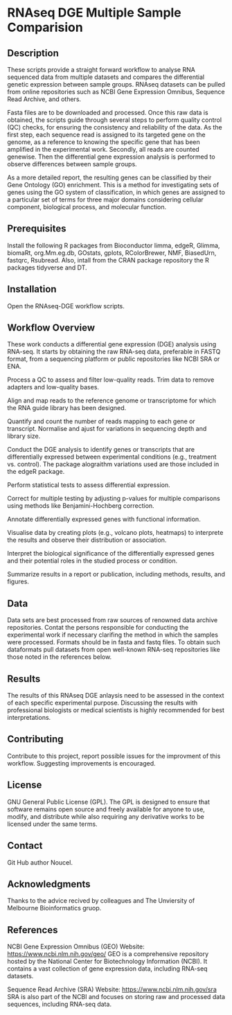 # RNAseq DGE Multiple Sample Comparision

## Description

These scripts provide a straight forward workflow to analyse RNA sequenced data from multiple datasets and compares the differential genetic expression between sample groups. RNAseq datasets can be pulled from online repositories such as NCBI Gene Expression Omnibus, Sequence Read Archive, and others.

Fasta files are to be downloaded and processed. Once this raw data is obtained, the scripts guide through several steps to perform quality control (QC) checks, for ensuring the consistency and reliability of the data. As the first step, each sequence read is assigned to its targeted gene on the genome, as a reference to knowing the specific gene that has been amplified in the experimental work. Secondly, all reads are counted genewise. Then the differential gene expression analysis is performed to observe differences between sample groups.

As a more detailed report, the resulting genes can be classified by their Gene Ontology (GO) enrichment. This is a method for investigating sets of genes using the GO system of classification, in which genes are assigned to a particular set of terms for three major domains considering cellular component, biological process, and molecular function.


## Prerequisites

Install the following R packages from Bioconductor limma, edgeR, Glimma, biomaRt, org.Mm.eg.db, GOstats, gplots, RColorBrewer, NMF, BiasedUrn, fastqrc, Rsubread.
Also, intall from the CRAN package repository the R packages tidyverse and DT. 


## Installation

Open the RNAseq-DGE workflow scripts.


## Workflow Overview

These work conducts a differential gene expression (DGE) analysis using RNA-seq. It starts by obtaining the raw RNA-seq data, preferable in FASTQ format, from a sequencing platform or public repositories like NCBI SRA or ENA.

Process a QC to assess and filter low-quality reads. Trim data to remove adapters and low-quality bases.

Align and map reads to the reference genome or transcriptome for which the RNA guide library has been designed.

Quantify and count the number of reads mapping to each gene or transcript. Normalise and ajust for variations in sequencing depth and library size.

Conduct the DGE analysis to identify genes or transcripts that are differentially expressed between experimental conditions (e.g., treatment vs. control). The package alograithm variations used are those included in the edgeR package.

Perform statistical tests to assess differential expression.

Correct for multiple testing by adjusting p-values for multiple comparisons using methods like Benjamini-Hochberg correction.

Annotate differentially expressed genes with functional information.

Visualise data by creating plots (e.g., volcano plots, heatmaps) to interprete the results and observe their distribution or association.

Interpret the biological significance of the differentially expressed genes and their potential roles in the studied process or condition.

Summarize results in a report or publication, including methods, results, and figures.


## Data

Data sets are best processed from raw sources of renowned data archive repositories. Contat the persons responsible for conducting the experimental work if necessary clarifing the method in which the samples were processed. Formats should be in fasta and fastq files. To obtain such dataformats pull datasets from open well-known RNA-seq repositories like those noted in the references below.


## Results

The results of this RNAseq DGE anlaysis need to be assessed in the context of each specific experimental purpose. Discussing the results with professional biologists or medical scientists is highly recommended for best interpretations.


## Contributing

Contribute to this project, report possible issues for the improvment of this workflow. Suggesting improvements is encouraged.


## License
GNU General Public License (GPL). The GPL is designed to ensure that software remains open source and freely available for anyone to use, modify, and distribute while also requiring any derivative works to be licensed under the same terms.


## Contact
Git Hub author Noucel.


## Acknowledgments

Thanks to the advice recived by colleagues and The Unviersity of Melbourne Bioinformatics gruop.


## References

NCBI Gene Expression Omnibus (GEO)
Website: https://www.ncbi.nlm.nih.gov/geo/
GEO is a comprehensive repository hosted by the National Center for Biotechnology Information (NCBI). It contains a vast collection of gene expression data, including RNA-seq datasets.

Sequence Read Archive (SRA)
Website: https://www.ncbi.nlm.nih.gov/sra
SRA is also part of the NCBI and focuses on storing raw and processed data sequences, including RNA-seq data.
